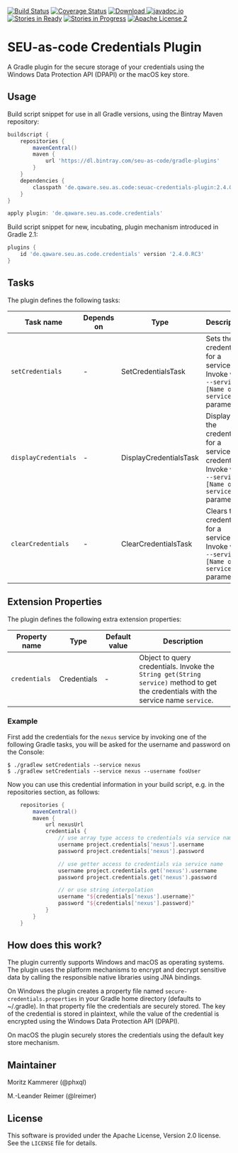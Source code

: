 [![Build Status](https://travis-ci.org/seu-as-code/seu-as-code.plugins.svg?branch=master)](https://travis-ci.org/seu-as-code/seu-as-code.plugins)
[![Coverage Status](https://coveralls.io/repos/seu-as-code/seu-as-code.plugins/badge.svg?branch=master&service=github&ts=1)](https://coveralls.io/github/seu-as-code/seu-as-code.plugins?branch=master)
[![Download](https://api.bintray.com/packages/seu-as-code/gradle-plugins/seuac-credentials-plugin/images/download.svg) ](https://bintray.com/seu-as-code/gradle-plugins/seuac-credentials-plugin/_latestVersion)
[![javadoc.io](https://javadocio-badges.herokuapp.com/de.qaware.seu.as.code/seuac-credentials-plugin/badge.svg)](https://javadocio-badges.herokuapp.com/de.qaware.seu.as.code/seuac-credentials-plugin)
[![Stories in Ready](https://badge.waffle.io/seu-as-code/seu-as-code.plugins.png?label=ready&title=Ready)](https://waffle.io/seu-as-code/seu-as-code.plugins)
[![Stories in Progress](https://badge.waffle.io/seu-as-code/seu-as-code.plugins.png?label=in%20progress&title=In%20Progress)](https://waffle.io/seu-as-code/seu-as-code.plugins)
[![Apache License 2](http://img.shields.io/badge/license-ASF2-blue.svg)](https://github.com/seu-as-code/seu-as-code.plugins/blob/master/LICENSE)

# SEU-as-code Credentials Plugin

A Gradle plugin for the secure storage of your credentials using the Windows Data Protection API (DPAPI) or the macOS key store.

## Usage

Build script snippet for use in all Gradle versions, using the Bintray Maven repository:
```groovy
buildscript {
    repositories {
        mavenCentral()
        maven {
            url 'https://dl.bintray.com/seu-as-code/gradle-plugins'
        }
    }
    dependencies {
        classpath 'de.qaware.seu.as.code:seuac-credentials-plugin:2.4.0.RC3'
    }
}

apply plugin: 'de.qaware.seu.as.code.credentials'
```

Build script snippet for new, incubating, plugin mechanism introduced in Gradle 2.1:
```groovy
plugins {
    id 'de.qaware.seu.as.code.credentials' version '2.4.0.RC3'
}
```

## Tasks

The plugin defines the following tasks:

Task name | Depends on | Type | Description
--- | --- | --- | ---
`setCredentials`| - | SetCredentialsTask | Sets the credentials for a service. Invoke with `--service [Name of service]` parameter.
`displayCredentials` | - | DisplayCredentialsTask | Displays the credentials for a service of a credential. Invoke with `--service [Name of service]` parameter.
`clearCredentials`| - | ClearCredentialsTask | Clears the credentials for a service. Invoke with `--service [Name of service]` parameter.

## Extension Properties

The plugin defines the following extra extension properties:

Property name | Type | Default value | Description
--- | --- | --- | ---
`credentials` | Credentials | - | Object to query credentials. Invoke the `String get(String service)` method to get the credentials with the service name `service`.

### Example

First add the credentials for the `nexus` service by invoking one of the following Gradle tasks, you will be asked for the
username and password on the Console:
```shell
$ ./gradlew setCredentials --service nexus
$ ./gradlew setCredentials --service nexus --username fooUser
```

Now you can use this credential information in your build script, e.g. in the repositories section, as follows:
```groovy
    repositories {
        mavenCentral()
        maven {
            url nexusUrl
            credentials {
                // use array type access to credentials via service name
                username project.credentials['nexus'].username
                password project.credentials['nexus'].password

                // use getter access to credentials via service name
                username project.credentials.get('nexus').username
                password project.credentials.get('nexus').password

                // or use string interpolation
                username "${credentials['nexus'].username}"
                password "${credentials['nexus'].password}"
            }
        }
    }
```

## How does this work?

The plugin currently supports Windows and macOS as operating systems. The plugin uses the platform mechanisms to
encrypt and decrypt sensitive data by calling the responsible native libraries using JNA bindings.

On Windows the plugin creates a property file named `secure-credentials.properties` in your Gradle home directory
(defaults to ~/.gradle). In that property file the credentials are securely stored. The key of the credential is stored in
plaintext, while the value of the credential is encrypted using the Windows Data Protection API (DPAPI).

On macOS the plugin securely stores the credentials using the default key store mechanism.

## Maintainer

Moritz Kammerer (@phxql)

M.-Leander Reimer (@lreimer)

## License

This software is provided under the Apache License, Version 2.0 license. See the `LICENSE` file for details.
